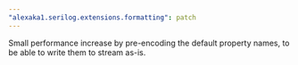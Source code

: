 ```yaml
---
"alexaka1.serilog.extensions.formatting": patch
---
```


Small performance increase by pre-encoding the default property names, to be able to write them to stream as-is.

